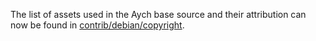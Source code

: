 The list of assets used in the Aych base source and their attribution can now be found in [contrib/debian/copyright](../contrib/debian/copyright).
